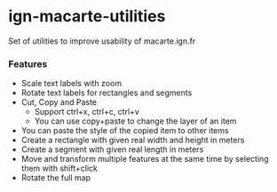 # ign-macarte-utilities
Set of utilities to improve usability of macarte.ign.fr

### Features
* Scale text labels with zoom
* Rotate text labels for rectangles and segments
* Cut, Copy and Paste
    * Support ctrl+x, ctrl+c, ctrl+v
    * You can use copy+paste to change the layer of an item
* You can paste the style of the copied item to other items
* Create a rectangle with given real width and height in meters
* Create a segment with given real length in meters
* Move and transform multiple features at the same time by selecting them with shift+click
* Rotate the full map